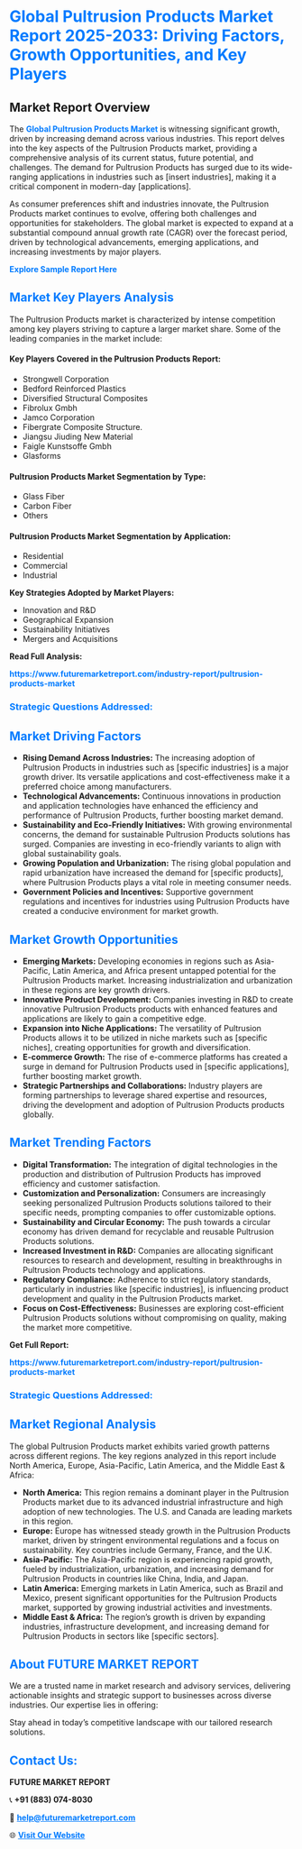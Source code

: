 <h1 style="color: #007BFF;">Global Pultrusion Products Market Report 2025-2033: Driving Factors, Growth Opportunities, and Key Players</h1>

<section id="overview">
<h2>Market Report Overview</h2>
<p>The <a href="https://www.futuremarketreport.com/industry-report/pultrusion-products-market" style="color: #007BFF; text-decoration: none;"><strong>Global Pultrusion Products Market</strong></a> is witnessing significant growth, driven by increasing demand across various industries. This report delves into the key aspects of the Pultrusion Products market, providing a comprehensive analysis of its current status, future potential, and challenges. The demand for Pultrusion Products has surged due to its wide-ranging applications in industries such as [insert industries], making it a critical component in modern-day [applications].</p>
<p>As consumer preferences shift and industries innovate, the Pultrusion Products market continues to evolve, offering both challenges and opportunities for stakeholders. The global market is expected to expand at a substantial compound annual growth rate (CAGR) over the forecast period, driven by technological advancements, emerging applications, and increasing investments by major players.</p>
</section>

<section id="overview">
<p><a href="https://www.futuremarketreport.com/request-sample/reportId=59727" style="color: #007BFF; text-decoration: none;"><strong>Explore Sample Report Here</strong></a></p>
</section>

<section id="key-players">
<h2 style="color: #007BFF;">Market Key Players Analysis</h2>
<p>The Pultrusion Products market is characterized by intense competition among key players striving to capture a larger market share. Some of the leading companies in the market include:</p>
<h4>Key Players Covered in the Pultrusion Products Report:</h4>
<ul><li>Strongwell Corporation</li><li>Bedford Reinforced Plastics</li><li>Diversified Structural Composites</li><li>Fibrolux Gmbh</li><li>Jamco Corporation</li><li>Fibergrate Composite Structure.</li><li>Jiangsu Jiuding New Material</li><li>Faigle Kunstsoffe Gmbh</li><li>Glasforms</li></ul>
<h4>Pultrusion Products Market Segmentation by Type:</h4>
<ul><li>Glass Fiber</li><li>Carbon Fiber</li><li>Others</li></ul>

<h4>Pultrusion Products Market Segmentation by Application:</h4>
<ul><li>Residential</li><li>Commercial</li><li>Industrial</li></ul>
<p><strong>Key Strategies Adopted by Market Players:</strong></p>
<ul>
<li>Innovation and R&D</li>
<li>Geographical Expansion</li>
<li>Sustainability Initiatives</li>
<li>Mergers and Acquisitions</li>
</ul>
</section>

<section>
<p><strong>Read Full Analysis: </strong></p><a href="https://www.futuremarketreport.com/industry-report/pultrusion-products-market" style="color: #007BFF; text-decoration: none;"><strong>https://www.futuremarketreport.com/industry-report/pultrusion-products-market</strong></a>
<h3 style="color: #007BFF;">Strategic Questions Addressed:</h3>
</section>

<section id="driving-factors">
<h2 style="color: #007BFF;">Market Driving Factors</h2>
<ul>
<li><strong>Rising Demand Across Industries:</strong> The increasing adoption of Pultrusion Products in industries such as [specific industries] is a major growth driver. Its versatile applications and cost-effectiveness make it a preferred choice among manufacturers.</li>
<li><strong>Technological Advancements:</strong> Continuous innovations in production and application technologies have enhanced the efficiency and performance of Pultrusion Products, further boosting market demand.</li>
<li><strong>Sustainability and Eco-Friendly Initiatives:</strong> With growing environmental concerns, the demand for sustainable Pultrusion Products solutions has surged. Companies are investing in eco-friendly variants to align with global sustainability goals.</li>
<li><strong>Growing Population and Urbanization:</strong> The rising global population and rapid urbanization have increased the demand for [specific products], where Pultrusion Products plays a vital role in meeting consumer needs.</li>
<li><strong>Government Policies and Incentives:</strong> Supportive government regulations and incentives for industries using Pultrusion Products have created a conducive environment for market growth.</li>
</ul>
</section>

<section id="growth-opportunities">
<h2 style="color: #007BFF;">Market Growth Opportunities</h2>
<ul>
<li><strong>Emerging Markets:</strong> Developing economies in regions such as Asia-Pacific, Latin America, and Africa present untapped potential for the Pultrusion Products market. Increasing industrialization and urbanization in these regions are key growth drivers.</li>
<li><strong>Innovative Product Development:</strong> Companies investing in R&D to create innovative Pultrusion Products products with enhanced features and applications are likely to gain a competitive edge.</li>
<li><strong>Expansion into Niche Applications:</strong> The versatility of Pultrusion Products allows it to be utilized in niche markets such as [specific niches], creating opportunities for growth and diversification.</li>
<li><strong>E-commerce Growth:</strong> The rise of e-commerce platforms has created a surge in demand for Pultrusion Products used in [specific applications], further boosting market growth.</li>
<li><strong>Strategic Partnerships and Collaborations:</strong> Industry players are forming partnerships to leverage shared expertise and resources, driving the development and adoption of Pultrusion Products products globally.</li>
</ul>
</section>

<section id="trending-factors">
<h2 style="color: #007BFF;">Market Trending Factors</h2>
<ul>
<li><strong>Digital Transformation:</strong> The integration of digital technologies in the production and distribution of Pultrusion Products has improved efficiency and customer satisfaction.</li>
<li><strong>Customization and Personalization:</strong> Consumers are increasingly seeking personalized Pultrusion Products solutions tailored to their specific needs, prompting companies to offer customizable options.</li>
<li><strong>Sustainability and Circular Economy:</strong> The push towards a circular economy has driven demand for recyclable and reusable Pultrusion Products solutions.</li>
<li><strong>Increased Investment in R&D:</strong> Companies are allocating significant resources to research and development, resulting in breakthroughs in Pultrusion Products technology and applications.</li>
<li><strong>Regulatory Compliance:</strong> Adherence to strict regulatory standards, particularly in industries like [specific industries], is influencing product development and quality in the Pultrusion Products market.</li>
<li><strong>Focus on Cost-Effectiveness:</strong> Businesses are exploring cost-efficient Pultrusion Products solutions without compromising on quality, making the market more competitive.</li>
</ul>
</section>

<section>
<p><strong>Get Full Report: </strong></p><a href="https://www.futuremarketreport.com/industry-report/pultrusion-products-market" style="color: #007BFF; text-decoration: none;"><strong>https://www.futuremarketreport.com/industry-report/pultrusion-products-market</strong></a>
<h3 style="color: #007BFF;">Strategic Questions Addressed:</h3>
</section>


<section id="regional-analysis">
<h2 style="color: #007BFF;">Market Regional Analysis</h2>
<p>The global Pultrusion Products market exhibits varied growth patterns across different regions. The key regions analyzed in this report include North America, Europe, Asia-Pacific, Latin America, and the Middle East & Africa:</p>
<ul>
<li><strong>North America:</strong> This region remains a dominant player in the Pultrusion Products market due to its advanced industrial infrastructure and high adoption of new technologies. The U.S. and Canada are leading markets in this region.</li>
<li><strong>Europe:</strong> Europe has witnessed steady growth in the Pultrusion Products market, driven by stringent environmental regulations and a focus on sustainability. Key countries include Germany, France, and the U.K.</li>
<li><strong>Asia-Pacific:</strong> The Asia-Pacific region is experiencing rapid growth, fueled by industrialization, urbanization, and increasing demand for Pultrusion Products in countries like China, India, and Japan.</li>
<li><strong>Latin America:</strong> Emerging markets in Latin America, such as Brazil and Mexico, present significant opportunities for the Pultrusion Products market, supported by growing industrial activities and investments.</li>
<li><strong>Middle East & Africa:</strong> The region’s growth is driven by expanding industries, infrastructure development, and increasing demand for Pultrusion Products in sectors like [specific sectors].</li>
</ul>
</section>

<footer>
<h2 style="color: #007BFF;">About FUTURE MARKET REPORT</h2>
<p>We are a trusted name in market research and advisory services, delivering actionable insights and strategic support to businesses across diverse industries. Our expertise lies in offering:</p>

<p>Stay ahead in today’s competitive landscape with our tailored research solutions.</p>

<h2 style="color: #007BFF;">Contact Us:</h2>
<p><strong>FUTURE MARKET REPORT</strong></p>
<p>📞 <strong>+91 (883) 074-8030</strong></p>
<p>📧 <strong><a href="mailto:help@futuremarketreport.com" style="color: #007BFF;">help@futuremarketreport.com</a></strong></p>
<p>🌐 <strong><a href="https://www.futuremarketreport.com/" style="color: #007BFF;">Visit Our Website</a></strong></p>
</footer>